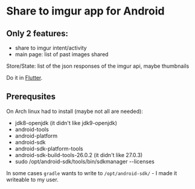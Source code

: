 # Share to imgur app for Android

## Only 2 features:
* share to imgur intent/activity
* main page: list of past images shared

Store/State: list of the json responses of the imgur api, maybe thumbnails

Do it in [Flutter](https://flutter.io/android-release/).


## Prerequsites

On Arch linux had to install (maybe not all are needed):
* jdk8-openjdk (it didn't like jdk9-openjdk)
* android-tools
* android-platform
* android-sdk
* android-sdk-platform-tools
* android-sdk-build-tools-26.0.2 (it didn't like 27.0.3)
* sudo /opt/android-sdk/tools/bin/sdkmanager --licenses

In some cases `gradle` wants to write to `/opt/android-sdk/` - I made it writeable to my user.
